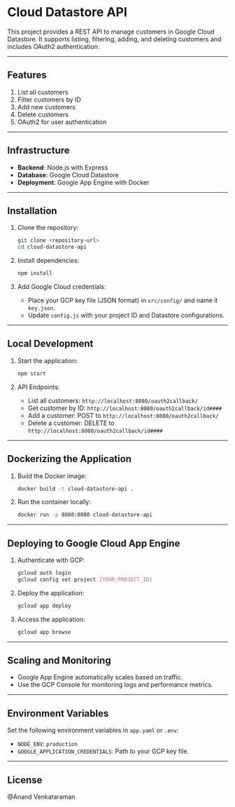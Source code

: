 # Cloud Datastore API

This project provides a REST API to manage customers in Google Cloud Datastore. It supports listing, filtering, adding, and deleting customers and includes OAuth2 authentication.

---

## **Features**
1. List all customers
2. Filter customers by ID
3. Add new customers
4. Delete customers
5. OAuth2 for user authentication

---

## **Infrastructure**
- **Backend**: Node.js with Express
- **Database**: Google Cloud Datastore
- **Deployment**: Google App Engine with Docker

---

## **Installation**

1. Clone the repository:
    ```bash
    git clone <repository-url>
    cd cloud-datastore-api
    ```

2. Install dependencies:
    ```bash
    npm install
    ```

3. Add Google Cloud credentials:
    - Place your GCP key file (JSON format) in `src/config/` and name it `key.json`.
    - Update `config.js` with your project ID and Datastore configurations.

---

## **Local Development**

1. Start the application:
    ```bash
    npm start
    ```

2. API Endpoints:
    - List all customers: `http://localhost:8080/oauth2callback/`
    - Get customer by ID: `http://localhost:8080/oauth2callback/id####`
    - Add a customer: POST to `http://localhost:8080/oauth2callback/`
    - Delete a customer: DELETE to `http://localhost:8080/oauth2callback/id####`

---

## **Dockerizing the Application**

1. Build the Docker image:
    ```bash
    docker build -t cloud-datastore-api .
    ```

2. Run the container locally:
    ```bash
    docker run -p 8080:8080 cloud-datastore-api
    ```

---

## **Deploying to Google Cloud App Engine**

1. Authenticate with GCP:
    ```bash
    gcloud auth login
    gcloud config set project [YOUR_PROJECT_ID]
    ```

2. Deploy the application:
    ```bash
    gcloud app deploy
    ```

3. Access the application:
    ```bash
    gcloud app browse
    ```

---

## **Scaling and Monitoring**
- Google App Engine automatically scales based on traffic.
- Use the GCP Console for monitoring logs and performance metrics.

---

## **Environment Variables**
Set the following environment variables in `app.yaml` or `.env`:
- `NODE_ENV`: `production`
- `GOOGLE_APPLICATION_CREDENTIALS`: Path to your GCP key file.

---

## **License**
@Anand Venkataraman
